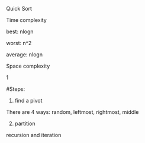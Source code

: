 Quick Sort

Time complexity

best: nlogn

worst: n^2

average: nlogn

Space complexity

1

#Steps:

1. find a pivot

There are 4 ways: random, leftmost, rightmost, middle

2. partition

recursion and iteration
